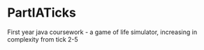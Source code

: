 # PartIATicks
First year java coursework - a game of life simulator, increasing in complexity from tick 2-5
